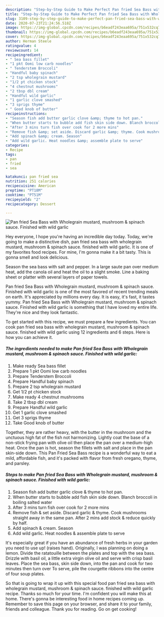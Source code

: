 ```yaml
---
description: "Step-by-Step Guide to Make Perfect Pan fried Sea Bass with Wholegrain mustard, mushroom &amp;amp; spinach sauce. Finished with wild garlic"
title: "Step-by-Step Guide to Make Perfect Pan fried Sea Bass with Wholegrain mustard, mushroom &amp;amp; spinach sauce. Finished with wild garlic"
slug: 3109-step-by-step-guide-to-make-perfect-pan-fried-sea-bass-with-wholegrain-mustard-mushroom-and-amp-spinach-sauce-finished-with-wild-garlic
date: 2020-07-23T21:24:56.518Z
image: https://img-global.cpcdn.com/recipes/b6eadf243eaa695a/751x532cq70/pan-fried-sea-bass-with-wholegrain-mustard-mushroom-spinach-sauce-finished-with-wild-garlic-recipe-main-photo.jpg
thumbnail: https://img-global.cpcdn.com/recipes/b6eadf243eaa695a/751x532cq70/pan-fried-sea-bass-with-wholegrain-mustard-mushroom-spinach-sauce-finished-with-wild-garlic-recipe-main-photo.jpg
cover: https://img-global.cpcdn.com/recipes/b6eadf243eaa695a/751x532cq70/pan-fried-sea-bass-with-wholegrain-mustard-mushroom-spinach-sauce-finished-with-wild-garlic-recipe-main-photo.jpg
author: Herman Steele
ratingvalue: 4
reviewcount: 14
recipeingredient:
- " Sea bass fillet"
- "1 pkt Oomi low carb noodles"
- " Tenderstem Broccoli"
- "Handful baby spinach"
- "2 tsp wholegrain mustard"
- "1/2 pt chicken stock"
- "4 chestnut mushrooms"
- "2 tbsp dbl cream"
- "Handful wild garlic"
- "1 garlic clove smashed"
- "3 sprigs thyme"
- " Good knob of butter"
recipeinstructions:
- "Season fish add butter garlic clove &amp; thyme to hot pan."
- "When butter starts to bubble add fish skin side down. Blanch broccoli in boiling salted water"
- "After 3 mins turn fish over cook for 2 more mins"
- "Remove fish &amp; set aside. Discard garlic &amp; thyme. Cook mushrooms straight away in the same pan. After 2 mins add stock &amp; reduce quickly by half."
- "Add spinach &amp; cream. Season"
- "Add wild garlic. Heat noodles &amp; assemble plate to serve"
categories:
- Recipe
tags:
- pan
- fried
- sea

katakunci: pan fried sea 
nutrition: 251 calories
recipecuisine: American
preptime: "PT18M"
cooktime: "PT51M"
recipeyield: "2"
recipecategory: Dessert

---
```



![Pan fried Sea Bass with Wholegrain mustard, mushroom &amp; spinach sauce. Finished with wild garlic](https://img-global.cpcdn.com/recipes/b6eadf243eaa695a/751x532cq70/pan-fried-sea-bass-with-wholegrain-mustard-mushroom-spinach-sauce-finished-with-wild-garlic-recipe-main-photo.jpg)

Hey everyone, I hope you're having an incredible day today. Today, we're going to make a distinctive dish, pan fried sea bass with wholegrain mustard, mushroom &amp; spinach sauce. finished with wild garlic. It is one of my favorites food recipes. For mine, I'm gonna make it a bit tasty. This is gonna smell and look delicious.

Season the sea bass with salt and pepper. In a large saute pan over medium heat, add the canola oil and heat the oil to a slight smoke. Line a baking sheet or platter with several layers of paper towels.

Pan fried Sea Bass with Wholegrain mustard, mushroom &amp; spinach sauce. Finished with wild garlic is one of the most favored of recent trending meals on earth. It's appreciated by millions every day. It is easy, it's fast, it tastes yummy. Pan fried Sea Bass with Wholegrain mustard, mushroom &amp; spinach sauce. Finished with wild garlic is something that I have loved my entire life. They're nice and they look fantastic.


To get started with this recipe, we must prepare a few ingredients. You can cook pan fried sea bass with wholegrain mustard, mushroom &amp; spinach sauce. finished with wild garlic using 12 ingredients and 6 steps. Here is how you can achieve it.

<!--inarticleads1-->

##### The ingredients needed to make Pan fried Sea Bass with Wholegrain mustard, mushroom &amp; spinach sauce. Finished with wild garlic:

1. Make ready  Sea bass fillet
1. Prepare 1 pkt Oomi low carb noodles
1. Prepare  Tenderstem Broccoli
1. Prepare Handful baby spinach
1. Prepare 2 tsp wholegrain mustard
1. Get 1/2 pt chicken stock
1. Make ready 4 chestnut mushrooms
1. Take 2 tbsp dbl cream
1. Prepare Handful wild garlic
1. Get 1 garlic clove smashed
1. Get 3 sprigs thyme
1. Take  Good knob of butter


Together, they are rather heavy, with the butter in the mushroom and the unctuous high fat of the fish not harmonizing. Lightly coat the base of a non-stick frying pan with olive oil then place the pan over a medium-high heat. Once the pan is hot, season the fillets with salt and place in the pan skin-side down. This Pan Fried Sea Bass recipe is a wonderful way to eat a mild, affordable fish, and it&#39;s packed with flavor from fresh oregano, thyme, and parsley. 

<!--inarticleads2-->

##### Steps to make Pan fried Sea Bass with Wholegrain mustard, mushroom &amp; spinach sauce. Finished with wild garlic:

1. Season fish add butter garlic clove &amp; thyme to hot pan.
1. When butter starts to bubble add fish skin side down. Blanch broccoli in boiling salted water
1. After 3 mins turn fish over cook for 2 more mins
1. Remove fish &amp; set aside. Discard garlic &amp; thyme. Cook mushrooms straight away in the same pan. After 2 mins add stock &amp; reduce quickly by half.
1. Add spinach &amp; cream. Season
1. Add wild garlic. Heat noodles &amp; assemble plate to serve


It&#39;s especially great if you have an abundance of fresh herbs in your garden you need to use up! (raises hand). Originally, I was planning on doing a lemon. Divide the ratatouille between the plates and top with the sea bass. Drizzle with basil oil, a little extra virgin olive oil and serve with crisp basil leaves. Place the sea bass, skin side down, into the pan and cook for two minutes then turn over To serve, pile the courgette ribbons into the centre of four soup plates. 

So that is going to wrap it up with this special food pan fried sea bass with wholegrain mustard, mushroom &amp; spinach sauce. finished with wild garlic recipe. Thanks so much for your time. I'm confident you will make this at home. There's gonna be interesting food in home recipes coming up. Remember to save this page on your browser, and share it to your family, friends and colleague. Thank you for reading. Go on get cooking!
